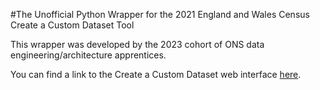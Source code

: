 #The Unofficial Python Wrapper for the 2021 England and Wales Census Create a Custom Dataset Tool


This wrapper was developed by the 2023 cohort of ONS data engineering/architecture apprentices.


You can find a link to the Create a Custom Dataset web interface [here]( https://www.ons.gov.uk/datasets/create).
